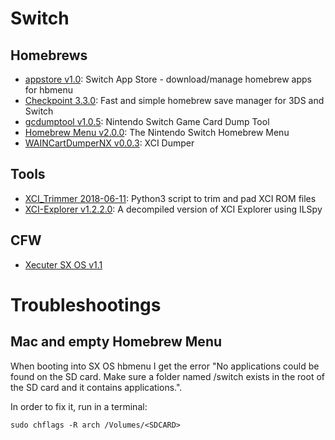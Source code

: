 # Switch

## Homebrews

- [appstore v1.0](https://github.com/vgmoose/appstorenx): Switch App Store - download/manage homebrew apps for hbmenu
- [Checkpoint 3.3.0](https://github.com/BernardoGiordano/Checkpoint/): Fast and simple homebrew save manager for 3DS and Switch
- [gcdumptool v1.0.5](https://github.com/DarkMatterCore/gcdumptool): Nintendo Switch Game Card Dump Tool
- [Homebrew Menu v2.0.0](https://github.com/switchbrew/nx-hbmenu): The Nintendo Switch Homebrew Menu
- [WAINCartDumperNX v0.0.3](https://gbatemp.net/threads/xci-dumper.506700/): XCI Dumper

## Tools

- [XCI_Trimmer 2018-06-11](https://github.com/AnalogMan151/XCI_Trimmer): Python3 script to trim and pad XCI ROM files
- [XCI-Explorer v1.2.2.0](https://github.com/StudentBlake/XCI-Explorer): A decompiled version of XCI Explorer using ILSpy

## CFW

- [Xecuter SX OS v1.1](https://sx.xecuter.com/)

# Troubleshootings

## Mac and empty Homebrew Menu

When booting into SX OS hbmenu I get the error "No applications could be found on the SD card. Make sure a folder named /switch exists in the root of the SD card and it contains applications.".

In order to fix it, run in a terminal:

```
sudo chflags -R arch /Volumes/<SDCARD>
```
